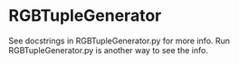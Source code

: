 # RGBTupleGenerator
See docstrings in RGBTupleGenerator.py for more info.
Run RGBTupleGenerator.py is another way to see the info.
